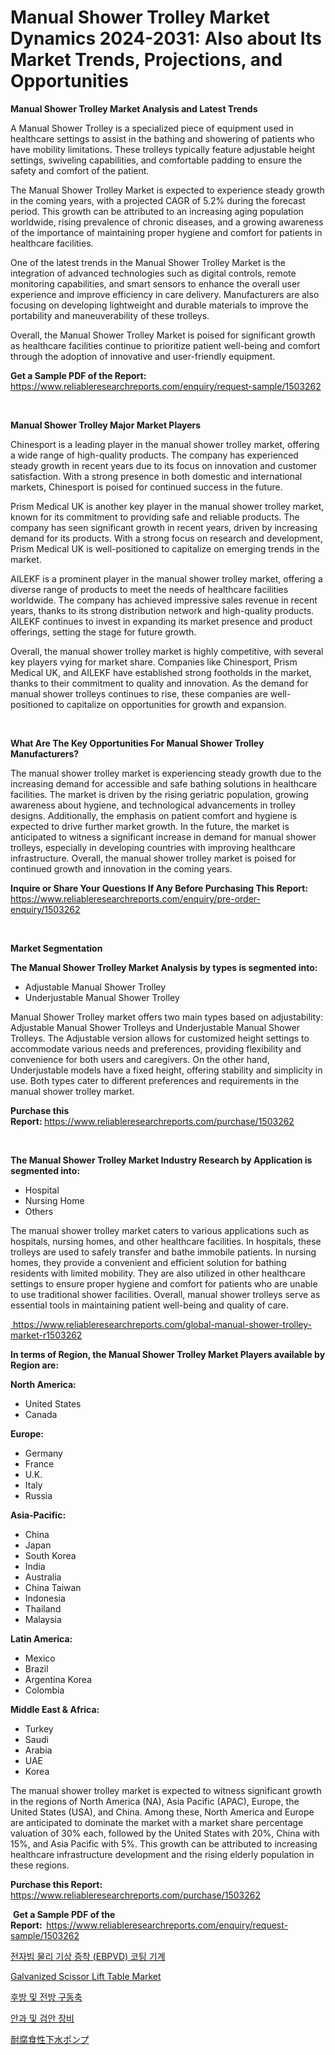 <p><h1>Manual Shower Trolley Market Dynamics 2024-2031: Also about Its Market Trends, Projections, and Opportunities</h1></p><p><strong>Manual Shower Trolley Market Analysis and Latest Trends</strong></p>
<p><p>A Manual Shower Trolley is a specialized piece of equipment used in healthcare settings to assist in the bathing and showering of patients who have mobility limitations. These trolleys typically feature adjustable height settings, swiveling capabilities, and comfortable padding to ensure the safety and comfort of the patient.</p><p>The Manual Shower Trolley Market is expected to experience steady growth in the coming years, with a projected CAGR of 5.2% during the forecast period. This growth can be attributed to an increasing aging population worldwide, rising prevalence of chronic diseases, and a growing awareness of the importance of maintaining proper hygiene and comfort for patients in healthcare facilities.</p><p>One of the latest trends in the Manual Shower Trolley Market is the integration of advanced technologies such as digital controls, remote monitoring capabilities, and smart sensors to enhance the overall user experience and improve efficiency in care delivery. Manufacturers are also focusing on developing lightweight and durable materials to improve the portability and maneuverability of these trolleys.</p><p>Overall, the Manual Shower Trolley Market is poised for significant growth as healthcare facilities continue to prioritize patient well-being and comfort through the adoption of innovative and user-friendly equipment.</p></p>
<p><strong>Get a Sample PDF of the Report:&nbsp;</strong> <a href="https://www.reliableresearchreports.com/enquiry/request-sample/1503262">https://www.reliableresearchreports.com/enquiry/request-sample/1503262</a></p>
<p>&nbsp;</p>
<p><strong>Manual Shower Trolley Major Market Players</strong></p>
<p><p>Chinesport is a leading player in the manual shower trolley market, offering a wide range of high-quality products. The company has experienced steady growth in recent years due to its focus on innovation and customer satisfaction. With a strong presence in both domestic and international markets, Chinesport is poised for continued success in the future.</p><p>Prism Medical UK is another key player in the manual shower trolley market, known for its commitment to providing safe and reliable products. The company has seen significant growth in recent years, driven by increasing demand for its products. With a strong focus on research and development, Prism Medical UK is well-positioned to capitalize on emerging trends in the market.</p><p>AILEKF is a prominent player in the manual shower trolley market, offering a diverse range of products to meet the needs of healthcare facilities worldwide. The company has achieved impressive sales revenue in recent years, thanks to its strong distribution network and high-quality products. AILEKF continues to invest in expanding its market presence and product offerings, setting the stage for future growth.</p><p>Overall, the manual shower trolley market is highly competitive, with several key players vying for market share. Companies like Chinesport, Prism Medical UK, and AILEKF have established strong footholds in the market, thanks to their commitment to quality and innovation. As the demand for manual shower trolleys continues to rise, these companies are well-positioned to capitalize on opportunities for growth and expansion.</p></p>
<p>&nbsp;</p>
<p><strong>What Are The Key Opportunities For Manual Shower Trolley Manufacturers?</strong></p>
<p><p>The manual shower trolley market is experiencing steady growth due to the increasing demand for accessible and safe bathing solutions in healthcare facilities. The market is driven by the rising geriatric population, growing awareness about hygiene, and technological advancements in trolley designs. Additionally, the emphasis on patient comfort and hygiene is expected to drive further market growth. In the future, the market is anticipated to witness a significant increase in demand for manual shower trolleys, especially in developing countries with improving healthcare infrastructure. Overall, the manual shower trolley market is poised for continued growth and innovation in the coming years.</p></p>
<p><strong>Inquire or Share Your Questions If Any Before Purchasing This Report:</strong> <a href="https://www.reliableresearchreports.com/enquiry/pre-order-enquiry/1503262">https://www.reliableresearchreports.com/enquiry/pre-order-enquiry/1503262</a></p>
<p>&nbsp;</p>
<p><strong>Market Segmentation</strong></p>
<p><strong>The Manual Shower Trolley Market Analysis by types is segmented into:</strong></p>
<p><ul><li>Adjustable Manual Shower Trolley</li><li>Underjustable Manual Shower Trolley</li></ul></p>
<p><p>Manual Shower Trolley market offers two main types based on adjustability: Adjustable Manual Shower Trolleys and Underjustable Manual Shower Trolleys. The Adjustable version allows for customized height settings to accommodate various needs and preferences, providing flexibility and convenience for both users and caregivers. On the other hand, Underjustable models have a fixed height, offering stability and simplicity in use. Both types cater to different preferences and requirements in the manual shower trolley market.</p></p>
<p><strong>Purchase this Report:&nbsp;</strong><a href="https://www.reliableresearchreports.com/purchase/1503262">https://www.reliableresearchreports.com/purchase/1503262</a></p>
<p>&nbsp;</p>
<p><strong>The Manual Shower Trolley Market Industry Research by Application is segmented into:</strong></p>
<p><ul><li>Hospital</li><li>Nursing Home</li><li>Others</li></ul></p>
<p><p>The manual shower trolley market caters to various applications such as hospitals, nursing homes, and other healthcare facilities. In hospitals, these trolleys are used to safely transfer and bathe immobile patients. In nursing homes, they provide a convenient and efficient solution for bathing residents with limited mobility. They are also utilized in other healthcare settings to ensure proper hygiene and comfort for patients who are unable to use traditional shower facilities. Overall, manual shower trolleys serve as essential tools in maintaining patient well-being and quality of care.</p></p>
<p><a href="https://www.reliableresearchreports.com/global-manual-shower-trolley-market-r1503262">&nbsp;https://www.reliableresearchreports.com/global-manual-shower-trolley-market-r1503262</a></p>
<p><strong>In terms of Region, the Manual Shower Trolley Market Players available by Region are:</strong></p>
<p>
    <p> <strong> North America: </strong>
        <ul>
            <li>United States</li>
            <li>Canada</li>
        </ul>
        </p> 
    <p> <strong> Europe: </strong>
        <ul>
            <li>Germany</li>
            <li>France</li>
            <li>U.K.</li>
            <li>Italy</li>
            <li>Russia</li>
        </ul>
        </p> 
    <p> <strong> Asia-Pacific: </strong>
        <ul>
            <li>China</li>
            <li>Japan</li>
            <li>South Korea</li>
            <li>India</li>
            <li>Australia</li>
            <li>China Taiwan</li>
            <li>Indonesia</li>
            <li>Thailand</li>
            <li>Malaysia</li>
        </ul>
        </p> 
    <p> <strong> Latin America: </strong>
        <ul>
            <li>Mexico</li>
            <li>Brazil</li>
            <li>Argentina Korea</li>
            <li>Colombia</li>
        </ul>
        </p> 
    <p> <strong> Middle East & Africa: </strong>
        <ul>
            <li>Turkey</li>
            <li>Saudi</li>
            <li>Arabia</li>
            <li>UAE</li>
            <li>Korea</li>
        </ul>
    </p>
    </p>
<p><p>The manual shower trolley market is expected to witness significant growth in the regions of North America (NA), Asia Pacific (APAC), Europe, the United States (USA), and China. Among these, North America and Europe are anticipated to dominate the market with a market share percentage valuation of 30% each, followed by the United States with 20%, China with 15%, and Asia Pacific with 5%. This growth can be attributed to increasing healthcare infrastructure development and the rising elderly population in these regions.</p></p>
<p><strong>Purchase this Report: </strong><a href="https://www.reliableresearchreports.com/purchase/1503262">https://www.reliableresearchreports.com/purchase/1503262</a></p>
<p>&nbsp;<strong>Get a Sample PDF of the Report:&nbsp;&nbsp;</strong><a href="https://www.reliableresearchreports.com/enquiry/request-sample/1503262">https://www.reliableresearchreports.com/enquiry/request-sample/1503262</a></p>
<p><strong></strong></p>
<p><p><a href="https://github.com/RonSpencer61/Market-Research-Report-List-1/blob/main/726806586427.md">전자빔 물리 기상 증착 (EBPVD) 코팅 기계</a></p><p><a href="https://github.com/pizolina/Market-Research-Report-List-4/blob/main/galvanized-scissor-lift-table-market.md">Galvanized Scissor Lift Table Market</a></p><p><a href="https://medium.com/@jesseperry626/%ED%9B%84%EB%B0%A9-%EB%B0%8F-%EC%A0%84%EB%B0%A9-%EA%B5%AC%EB%8F%99%EC%B6%95-%EC%8B%9C%EC%9E%A5-%EA%B7%9C%EB%AA%A8-%EB%B0%8F-%EC%8B%9C%EC%9E%A5-%EB%8F%99%ED%96%A5-%EC%99%84%EC%A0%84%ED%95%9C-%EC%82%B0%EC%97%85-%EA%B0%9C%EC%9A%94-2024%EB%85%84%EB%B6%80%ED%84%B0-2031%EB%85%84%EA%B9%8C%EC%A7%80-a7030dfd9082">후방 및 전방 구동축</a></p><p><a href="https://github.com/CarmellaLang1/Market-Research-Report-List-1/blob/main/177106586428.md">안과 및 검안 장비</a></p><p><a href="https://github.com/tubbs463/Market-Research-Report-List-1/blob/main/454423094785.md">耐腐食性下水ポンプ</a></p></p>